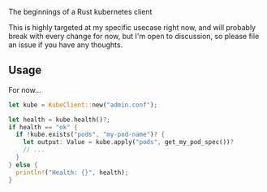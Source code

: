 The beginnings of a Rust kubernetes client

This is highly targeted at my specific usecase right now, and will probably break with every change for now,
but I'm open to discussion, so please file an issue if you have any thoughts.

## Usage

For now...

```rust
let kube = KubeClient::new("admin.conf");

let health = kube.health()?;
if health == "ok" {
  if !kube.exists("pods", "my-pod-name")? {
    let output: Value = kube.apply("pods", get_my_pod_spec())?
    // ...
  }
} else {
  println!("Health: {}", health);
}
```
